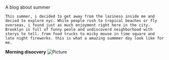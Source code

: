 A blog about summer

    This summer, i decided to get away from the laziness inside me and decied to explore nyc. While people rush to tropical beaches or fly overseas, i found just as much enjoyment right here in the city. Brooklyn is full of funny peole and undiscoverd neighborhood with storys to tell. from food trucks to micky mouse in time square and late night fireworks. this is what a amazing summmer day look like for me.

**Morning disocvery**
<img src="/blog/images/gomba2.jpeg" alt="Picture">
